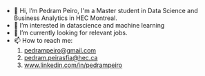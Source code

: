 - 👋 Hi, I’m Pedram Peiro, I'm a Master student in Data Science and Business Analytics in HEC Montreal.
- 👀 I’m interested in datascience and machine learning
- 🌱 I’m currently looking for relevant jobs.
- 📫 How to reach me: 
  1. pedrampeiro@gmail.com
  2. pedram.peirasfia@hec.ca
  3. www.linkedin.com/in/pedrampeiro

<!---
PedramPeiro/PedramPeiro is a ✨ special ✨ repository because its `README.md` (this file) appears on your GitHub profile.
You can click the Preview link to take a look at your changes.
--->
